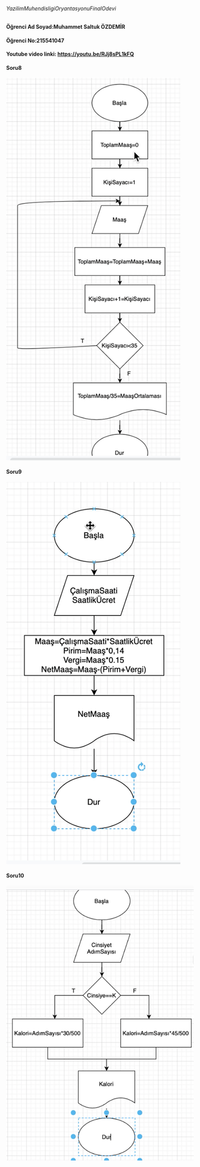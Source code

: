 ###### YazilimMuhendisligiOryantasyonuFinalOdevi

#### Öğrenci Ad Soyad:Muhammet Saltuk ÖZDEMİR 

#### Öğrenci No:215541047

#### Youtube video linki: https://youtu.be/RJj8sPL1kFQ

#### Soru8
![alt tag](https://github.com/muhammetsaltuk/YazilimMuhendisligiOryantasyonuFinalOdevi/blob/main/AkisDiyagramlari/Soru8.png?raw=true)
#### Soru9
![alt tag](https://github.com/muhammetsaltuk/YazilimMuhendisligiOryantasyonuFinalOdevi/blob/main/AkisDiyagramlari/Soru9.png?raw=true)
#### Soru10
![alt tag](https://github.com/muhammetsaltuk/YazilimMuhendisligiOryantasyonuFinalOdevi/blob/main/AkisDiyagramlari/Soru10.png?raw=true)

